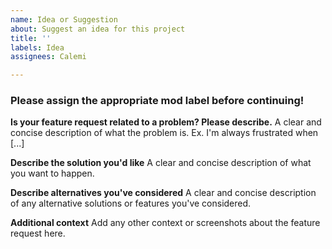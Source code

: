 ```yaml
---
name: Idea or Suggestion
about: Suggest an idea for this project
title: ''
labels: Idea
assignees: Calemi

---
```


### **Please assign the appropriate mod label before continuing!**

**Is your feature request related to a problem? Please describe.**
A clear and concise description of what the problem is. Ex. I'm always frustrated when [...]

**Describe the solution you'd like**
A clear and concise description of what you want to happen.

**Describe alternatives you've considered**
A clear and concise description of any alternative solutions or features you've considered.

**Additional context**
Add any other context or screenshots about the feature request here.
